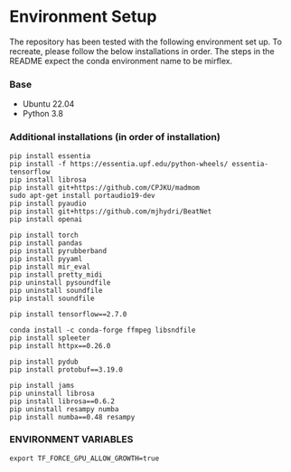 # Environment Setup


The repository has been tested with the following environment set up. To recreate, please follow the below installations in order. The steps in the README expect the conda environment name to be mirflex.


### Base

* Ubuntu 22.04
* Python 3.8

### Additional installations (in order of installation)

```
pip install essentia
pip install -f https://essentia.upf.edu/python-wheels/ essentia-tensorflow
pip install librosa
pip install git+https://github.com/CPJKU/madmom
sudo apt-get install portaudio19-dev
pip install pyaudio
pip install git+https://github.com/mjhydri/BeatNet
pip install openai

pip install torch
pip install pandas
pip install pyrubberband
pip install pyyaml
pip install mir_eval
pip install pretty_midi
pip uninstall pysoundfile
pip uninstall soundfile
pip install soundfile

pip install tensorflow==2.7.0

conda install -c conda-forge ffmpeg libsndfile
pip install spleeter
pip install httpx==0.26.0

pip install pydub
pip install protobuf==3.19.0

pip install jams
pip uninstall librosa
pip install librosa==0.6.2
pip uninstall resampy numba
pip install numba==0.48 resampy
```

### ENVIRONMENT VARIABLES

```
export TF_FORCE_GPU_ALLOW_GROWTH=true
```
